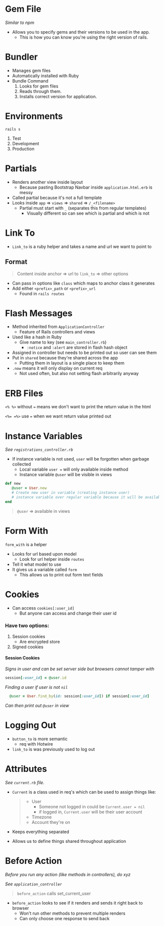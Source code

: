 # Gem File

_Similar to npm_

- Allows you to specify gems and their versions to be used in the app.
  - This is how you can know you're using the right version of rails.

# Bundler

- Manages gem files
- Automatically installed with Ruby
- Bundle Command
  1.  Looks for gem files
  2.  Reads through them.
  3.  Installs correct version for application.

# Environments

`rails s`

1. Test
2. Development
3. Production

# Partials

- Renders another view inside layout
  - Because pasting Bootstrap Navbar inside `application.html.erb` is messy
- Called partial because it's not a full template
- Looks inside `app` => `views` => `shared` => `/_<filename>`
  - Partial must start with `_` (separates this from regular templates)
    - Visually different so can see which is partial and which is not

# Link To

- `Link_to` is a ruby helper and takes a name and url we want to point to

## Format

> Content inside anchor => url to `link_to` => other options

- Can pass in options like `class` which maps to anchor class it generates
- Add either `<prefix>_path` or `<prefix>_url`
  - Found in `rails routes`

# Flash Messages

- Method inherited from `ApplicationController`
  - Feature of Rails controllers and views
- Used like a hash in Ruby
  - Give name to key (see `main_controller.rb`)
    - `:notice` and `:alert` are stored in flash hash object
- Assigned in controller but needs to be printed out so user can see them
- Put in `shared` because they're shared across the app
  - Putting them in layout is a single place to keep them
- `.now` means it will only display on current req
  - Not used often, but also not setting flash arbitrarily anyway

# ERB Files

`<% %>` without `=` means we don't want to print the return value in the html

`<%= =%>` use `=` when we want return value printed out

# Instance Variables

_See `registrations_controller.rb`_

- If instance variable is not used, `user` will be forgotten when garbage collected
  - Local variable `user =` will only available inside method
  - Instance variable `@user` will be visible in views

```ruby
def new
   @user = User.new
   # Create new user in variable (creating instance user)
   # instance variable over regular variable because it will be available for views to access
end
```
> `@user` => available in views

# Form With

`form_with` is a helper
  - Looks for url based upon model
    - Look for url helper inside `routes`
  - Tell it what model to use
  - It gives us a variable called `form`
    - This allows us to print out form text fields

# Cookies

- Can access `cookies[:user_id]`
  - But anyone can access and change their user id

### Have two options:
1.  Session cookies
    - Are encrypted store
2.  Signed cookies

#### Session Cookies

_Signs in user and can be set server side but browsers cannot tamper with_

```ruby
session[:user_id] = @user.id
```

_Finding a user if user is not `nil`_
>
```ruby
  @user = User.find_by(id: session[:user_id]) if session[:user_id]
```
_Can then print out `@user` in view_

# Logging Out

- `button_to` is more semantic
  - req with Hotwire
- `link_to` is was previously used to log out

# Attributes

_See `current.rb` file._

- `Current` is a class used in req's which can be used to assign things like:

  > - User
  >   - Someone not logged in could be `Current.user = nil`
  >   - if logged in, `Current.user` will be their user account
  > - Timezone
  > - Account they're on
- Keeps everything separated
- Allows us to define things shared throughout application

# Before Action
_Before you run any action (like methods in controllers), do xyz_

_See `application_controller`_
> `before_action` calls set_current_user

- `before_action` looks to see if it renders and sends it right back to browser
  - Won't run other methods to prevent multiple renders
  - Can only choose one response to send back
